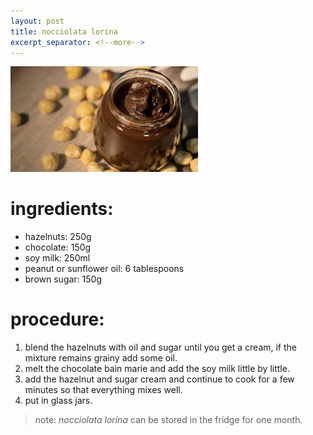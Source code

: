 ```yaml
---
layout: post
title: nocciolata lorina
excerpt_separator: <!--more-->
---
```


 <img src="../images/nocciolata-lorina.jpeg" width="300">

<!--more-->

# ingredients:
- hazelnuts: 250g
- chocolate: 150g 
- soy milk: 250ml
- peanut or sunflower oil: 6 tablespoons
- brown sugar: 150g

# procedure:
1. blend the hazelnuts with oil and sugar until you get a cream, if the mixture remains grainy add some oil. 
2. melt the chocolate bain marie and add the soy milk little by little. 
3. add the hazelnut and sugar cream and continue to cook for a few minutes so that everything mixes well. 
4. put in glass jars. 

> note: *nocciolata lorina* can be stored in the fridge for one month.


